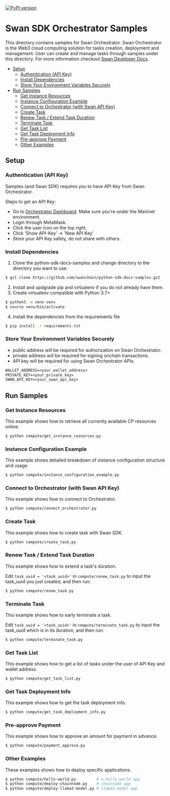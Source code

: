 [![PyPI version](https://img.shields.io/pypi/v/swan-sdk)](https://pypi.org/project/swan-sdk/)
# Swan SDK Orchestrator Samples <!-- omit in toc -->

This directory contains samples for Swan Orchestrator. Swan Orchestrator is the Web3 cloud computing solution for tasks creation, deployment and management. User can create and manage tasks through samples under this directory. For more information checkout [Swan Developer Docs](https://docs.swanchain.io/).

- [Setup](#setup)
  - [Authentication (API Key)](#authentication-api-key)
  - [Install Dependencies](#install-dependencies)
  - [Store Your Environment Variables Securely](#store-your-environment-variables-securely)
- [Run Samples](#run-samples)
  - [Get Instance Resources](#get-instance-resources)
  - [Instance Configuration Example](#instance-configuration-example)
  - [Connect to Orchestrator (with Swan API Key)](#connect-to-orchestrator-with-swan-api-key)
  - [Create Task](#create-task)
  - [Renew Task / Extend Task Duration](#renew-task--extend-task-duration)
  - [Terminate Task](#terminate-task)
  - [Get Task List](#get-task-list)
  - [Get Task Deployment Info](#get-task-deployment-info)
  - [Pre-approve Payment](#pre-approve-payment)
  - [Other Examples](#other-examples)


## Setup

### Authentication (API Key)

Samples (and Swan SDK) requires you to have API Key from Swan Orchestrator.

Steps to get an API Key:

- Go to [Orchestrator Dashboard](https://orchestrator.swanchain.io/provider-status). Make sure you're under the Mainnet environment.
- Login through MetaMask.
- Click the user icon on the top right.
- Click 'Show API-Key' -> 'New API Key'
- Store your API Key safely, do not share with others.

### Install Dependencies
1. Clone the python-sdk-docs-samples  and change directory to the directory you want to use.
```bash
$ git clone https://github.com/swanchain/python-sdk-docs-samples.git
```

2. Install and updgrade pip and virtualenv if you do not already have them.
3. Create virtualenv compatible with Python 3.7+
```bash
$ python3 -m venv venv
$ source venv/bin/activate
```
4. Install the dependencies from the requirements file
```bash
$ pip install -r requirements.txt
```

### Store Your Environment Variables Securely 

- public address will be required for authorization on Swan Orchestrator. 
- private address will be required for signing onchain transactions. 
- API key will be required for using Swan Orchestrator APIs.

```txt
WALLET_ADDRESS=<your_wallet_address>
PRIVATE_KEY=<your_private_key>
SWAN_API_KEY=<your_swan_api_key>
```


## Run Samples

### Get Instance Resources

This example shows how to retrieve all currently available CP resources online.

```bash
$ python compute/get_instance_resources.py
```

### Instance Configuration Example

This example shows detailed breakdown of instance configuration structure and usage.

```bash
$ python compute/instance_configuration_example.py
```

### Connect to Orchestrator (with Swan API Key)

This example shows how to connect to Orchestrator.

```bash
$ python compute/connect_orchestrator.py
```

### Create Task

This example shows how to create task with Swan SDK.

```bash
$ python compute/create_task.py
```

### Renew Task / Extend Task Duration

This example shows how to extend a task's duration.

Edit `task_uuid = '<task_uuid>'` in `compute/renew_task.py` to input the task_uuid you just created, and then run:

```bash
$ python compute/renew_task.py 
```

### Terminate Task

This example shows how to early terminate a task.

Edit `task_uuid = '<task_uuid>'` in `compute/terminate_task.py` to input the task_uuid which is in its duration, and then run:

```bash
$ python compute/terminate_task.py
```

### Get Task List

This example shows how to get a list of tasks under the user of API Key and wallet address.

```bash
$ python compute/get_task_list.py
```

### Get Task Deployment Info

This example shows how to get the task deployment info.

```bash
$ python compute/get_task_deployment_info.py
```

### Pre-approve Payment

This example shows how to approve an amount for payment in advance.

```bash
$ python compute/payment_approve.py
```

### Other Examples

These examples shows how to deploy specific applications.

```bash
$ python compute/hello-world.py         # a hello world app
$ python compute/deploy-chainnode.py    # chainnode app
$ python compute/deploy-llama3-model.py # llama3 model app
```
